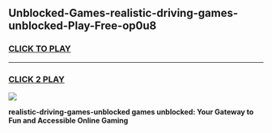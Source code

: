 
## Unblocked-Games-realistic-driving-games-unblocked-Play-Free-op0u8
<h3>
<a href="https://premium76.site?title=realistic-driving-games-unblocked&ref=18A1">CLICK TO PLAY</a></h3>
<hr>

<h3>
<a href="https://premium76.site?title=realistic-driving-games-unblocked&ref=18A1">CLICK 2 PLAY</a>
  
</h3>

<a href="https://premium76.site?title=realistic-driving-games-unblocked&ref=18A1"><img src="https://clearcache.store/games.png"></a>


**realistic-driving-games-unblocked games unblocked: Your Gateway to Fun and Accessible Online Gaming**
